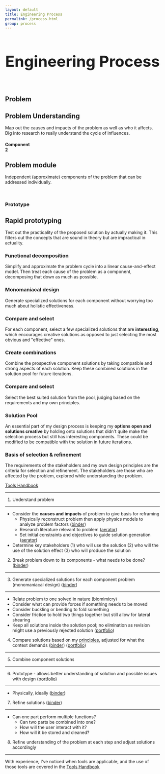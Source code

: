 ```yaml
---
layout: default
title: Engineering Process 
permalink: /process.html
group: process
---
```

<script src="//ajax.googleapis.com/ajax/libs/jquery/1.10.2/jquery.min.js"></script>
<script>
function is_touch_device() {
  return 'ontouchstart' in window
      || 'onmsgesturechange' in window;
};
$(document).ready(function() {
    if (is_touch_device()) {
		$('.hover').bind('click', function(mobile) {
			$('.mobile_hover').removeClass("mobile_hover");
			mobile.preventDefault();
			$(this).toggleClass('mobile_hover');
		});
	}
});
</script>
<h1 style="text-align:center;font-size:50px;">Engineering Process</h1>
<div class="holder">
	<div class="hot-spots">
		<div class="hot-spot hover" id="problem"><br><h2>Problem</h2>
			<div class="info">
				<h2>Problem Understanding</h2>
				<p>Map out the causes and impacts of the problem as well as who it affects.
				Dig into research to really understand the cycle of influences.</p>
			</div>
		</div>
		<div class="hot-spot hover" id="component"><h4>Component<br> 2</h4>
			<div class="info">
				<h2>Problem module</h2>
				<p>Independent (approximate) components of the problem that can be addressed individually.</p>
			</div>
		</div>
		<div class="hot-spot hover" id="prototype"><br><h3>Prototype</h3>
			<div class="info">
				<h2>Rapid prototyping</h2>
				<p>Test out the practicality of the proposed solution by actually making it. This filters out
				the concepts that are sound in theory but are impractical in actuality.</p>
			</div>
		</div>
		<div class="text-spot hover" id="func"><h3>Functional decomposition</h3>
			<div class="info info_txt">
				<p>Simplify and approximate the problem cycle into a linear cause-and-effect model.
				Then treat each cause of the problem as a component, decomposing that down as much as possible.</p>
			</div>
		</div>
		<div class="text-spot hover" id="monomaniac"><h3>Monomaniacal design</h3>
			<div class="info info_txt">
				<p>Generate specialized solutions for each component without worrying too much about holistic effectiveness.</p>
			</div>
		</div>
		<div class="text-spot hover" id="compare"><h3>Compare and select</h3>
			<div class="info info_txt">
				<p>For each component, select a few specialized solutions that are <b>interesting</b>, which encourages
				creative solutions as opposed to just selecting the most obvious and "effective" ones.</p>
			</div>
		</div>
		<div class="text-spot hover" id="generate"><h3>Create combinations</h3>
			<div class="info info_txt">
				<p>Combine the prospective component solutions by taking compatible and strong aspects of each solution.
				Keep these combined solutions in the solution pool for future iterations.</p>
			</div>
		</div>
		<div class="text-spot hover" id="compare_2"><h3>Compare and select</h3>
			<div class="info info_txt">
				<p>Select the best suited solution from the pool, judging based on the requirements and my own principles.</p>
			</div>
		</div>
		<div class="text-spot hover" id="pool"><h3>Solution Pool</h3>
			<div class="info info_txt info_down">
				<p>An essential part of my design process is keeping my <b>options open and solutions creative</b> by holding onto
				solutions that didn't quite make the selection process but still has interesting components. These could
				be modified to be compatible with the solution in future iterations.</p>
			</div>
		</div>
	</div>
		<div id="patch">
			<div class="text-spot hover" id="basis"><h3>Basis of selection & refinement</h3>
			<div class="info info_txt info_down">
				<p>The requirements of the stakeholders and my own design principles are the criteria for selection and refinement.
				The stakeholders are those who are affected by the problem, explored while understanding the problem.</p>
			</div>
		</div>
	</div>
</div>
<a id="handbook-diagram" href="/portfolio/handbook/" class="handbook">Tools Handbook</a>



--------------------------


 1. Understand problem
----------------------------
   - Consider the **causes and impacts** of problem to give basis for reframing
     - Physically reconstruct problem then apply physics models to analyze problem factors ([binder](projects/binder/#analysis))
	 - Research literature relevant to problem ([aerator](projects/aerator.html))
	 - Set initial constraints and objectives to guide solution generation  ([aerator](projects/detaileddesign.pdf))
   - Determine key stakeholders (1) who will use the solution (2) who will the use of the solution effect (3) who will produce the solution
   
 2. Break problem down to its components - what needs to be done? ([binder](projects/binder/divergentflowchart.jpg))
---------------------------
 
 3. Generate specialized solutions for each component problem (monomaniacal design) ([binder](projects/binder/#divergent))  
------------------------------
   - Relate problem to one solved in nature (biomimicry)
   - Consider what can provide forces if something needs to be moved
   - Consider buckling or bending to fold something
   - Consider friction to hold two things together but still allow for lateral shearing
   - Keep all solutions inside the solution pool; no elimination as revision might use a previously rejected solution ([portfolio](projects/portfolio/#pool))
   
 4. Compare solutions based on my [principles](/portfolio/principles.html), adjusted for what the context demands ([binder](projects/binder/#convergent)) ([portfolio](projects/portfolio/#compare)) 
------------------------------

 5. Combine component solutions
---------------------------
 
 6. Prototype - allows better understanding of solution and possible issues with design ([portfolio](projects/portfolio/#prototype))
----------------------------
 - Physically, ideally ([binder](projects/binder/#prototype))
   

 7. Refine solutions ([binder](projects/binder/convergentflowchart.jpg))
----------------------------
 - Can one part perform multiple functions?
   - Can two parts be combined into one?
   - How will the user interact with it?
   - How will it be stored and cleaned?
   
 8. Refine understanding of the problem at each step and adjust solutions accordingly
----------------------------
 With experience, I've noticed when tools are applicable, and the use of those tools are covered in the 
 <a class="handbook" id="handbook-inline" href="/portfolio/handbook/">Tools Handbook</a>

